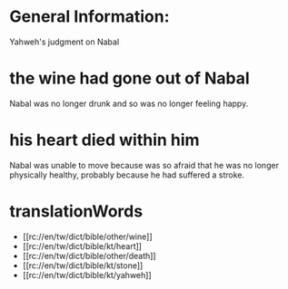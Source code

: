 # General Information:

Yahweh's judgment on Nabal

# the wine had gone out of Nabal

Nabal was no longer drunk and so was no longer feeling happy.

# his heart died within him

Nabal was unable to move because was so afraid that he was no longer physically healthy, probably because he had suffered a stroke.

# translationWords

* [[rc://en/tw/dict/bible/other/wine]]
* [[rc://en/tw/dict/bible/kt/heart]]
* [[rc://en/tw/dict/bible/other/death]]
* [[rc://en/tw/dict/bible/kt/stone]]
* [[rc://en/tw/dict/bible/kt/yahweh]]